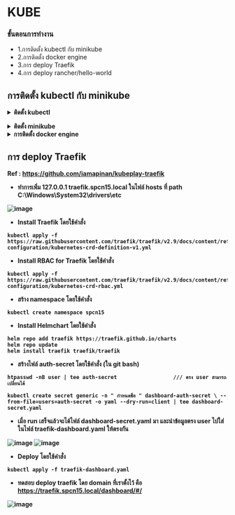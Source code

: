 # KUBE

### ขั้นตอนการทำงาน

- 1.การติดตั้ง kubectl กับ minikube
- 2.การติดตั้ง docker engine
- 3.การ deploy Traefik
- 4.การ deploy rancher/hello-world

##  การติดตั้ง kubectl กับ minikube

<details><summary><b>ติดตั้ง kubectl</summary>

- ทำการโหลด kubectl จาก : https://kubernetes.io/docs/tasks/tools/install-kubectl-windows/ หรือใช้คำสั่ง

```
curl.exe -LO "https://dl.k8s.io/release/v1.26.0/bin/windows/amd64/kubectl.exe"
```

![image](https://user-images.githubusercontent.com/115439255/226182288-9d329324-c461-4839-85d1-0f6b2b0e51db.png)

- เข้าไปสร้าง ที่ไดฟ์ C ชื่อ : kubectl แล้วนำไฟล์ที่โหลดมาเข้าไปไว้ที่โฟลเดอร์ที่เราสร้างไว้และนำ Path ไปเพิ่มใน env

![image](https://user-images.githubusercontent.com/115439255/226182622-213c9a97-e0eb-4213-9077-c3faad8ff717.png)</details>

<details><summary><b>ติดตั้ง minikube</summary>

- ทำการโหลด minikube จาก : https://minikube.sigs.k8s.io/docs/start/ หรือ ใช้คำสั่ง

```
  New-Item -Path 'c:\' -Name 'minikube' -ItemType Directory -Force
  Invoke-WebRequest -OutFile 'c:\minikube\minikube.exe' -Uri 'https://github.com/kubernetes/minikube/releases/latest/download/minikube-windows-amd64.exe' -   UseBasicParsing
```

![image](https://user-images.githubusercontent.com/115439255/226182910-0ef2528f-031f-4350-af89-ce09ab8fd38e.png)

- ทำการติดตั้ง minikube จากนั้นตัว minikube จะสร้าง path ใน env ให้ หรือ ใช้คำสั่ง ดังนี้เพื่อ set path

```
$oldPath = [Environment]::GetEnvironmentVariable('Path', [EnvironmentVariableTarget]::Machine)
if ($oldPath.Split(';') -inotcontains 'C:\minikube'){ `
  [Environment]::SetEnvironmentVariable('Path', $('{0};C:\minikube' -f $oldPath), [EnvironmentVariableTarget]::Machine) `
}
```

- ทดสอบ minikube ใช้งานได้หรือไม่ โดยการพิมพ์คำสั่ง

```
    minikube
```
</details>
  
<details><summary><b>การติดตั้ง docker engine</summary>

Ref : https://docs.docker.com/desktop/install/windows-install/

กดที่ Docker Desktop for Windows

![image](https://user-images.githubusercontent.com/115439255/226183934-e1b3c6e3-50f9-48dc-97b7-3b9341295e06.png)

- ติดตั้งเสร็จแล้วลอง run minikube โดยใช้คำสั่ง
```
minikube start --driver=docker
```

- ผลลัพธ์

![image](https://user-images.githubusercontent.com/115439255/226184268-fda2b321-ca93-4d82-9146-37ff61a68a82.png)</details>

## การ deploy Traefik
Ref : https://github.com/iamapinan/kubeplay-traefik

- ทำการเพิ่ม 127.0.0.1 traefik.spcn15.local ในไฟล์ hosts ที่ path C:\Windows\System32\drivers\etc

![image](https://user-images.githubusercontent.com/115439255/226184683-cb914850-1400-4fa6-bce0-33d6973463e4.png)

- Install Traefik โดยใช้คำสั่ง

```
kubectl apply -f https://raw.githubusercontent.com/traefik/traefik/v2.9/docs/content/reference/dynamic-configuration/kubernetes-crd-definition-v1.yml
```

- Install RBAC for Traefik โดยใช้คำสั่ง
```
kubectl apply -f https://raw.githubusercontent.com/traefik/traefik/v2.9/docs/content/reference/dynamic-configuration/kubernetes-crd-rbac.yml
```

- สร้าง namespace โดยใช้คำสั่ง
```
kubectl create namespace spcn15
```

- Install Helmchart โดยใช้คำสั่ง
```
helm repo add traefik https://traefik.github.io/charts
helm repo update
helm install traefik traefik/traefik
```

- สร้างไฟล์ auth-secret โดยใช้คำสั่ง (ใน git bash)
```
htpasswd -nB user | tee auth-secret                  /// ตรง user สามารถเปลี่ยนได้

```
```
kubectl create secret generic -n " กำหนดชื่อ " dashboard-auth-secret \ --from-file=users=auth-secret -o yaml --dry-run=client | tee dashboard-secret.yaml
```
- เมื่อ run เสร็จแล้วจะได้ไฟล์ dashboard-secret.yaml มา และนำข้อมูลตรง user ไปใส่ในไฟล์ traefik-dashboard.yaml ให้ตรงกัน

![image](https://user-images.githubusercontent.com/115439255/226185679-d1b8412f-b660-4ddd-ad3a-cca8da918397.png)
![image](https://user-images.githubusercontent.com/115439255/226185729-0cfe5332-c8c6-412c-a915-e590f9df2bb0.png)

- Deploy โดยใช้คำสั่ง
```
kubectl apply -f traefik-dashboard.yaml
```

- ทดสอบ deploy traefik โดย domain ที่เราตั้งไว้ คือ https://traefik.spcn15.local/dashboard/#/

![image](https://user-images.githubusercontent.com/115439255/226185931-ce817b96-c000-4b54-94b1-6b4adf95486d.png)


